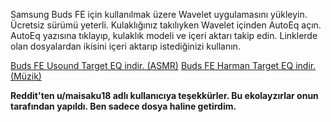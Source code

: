 Samsung Buds FE için kullanılmak üzere Wavelet uygulamasını yükleyin. Ücretsiz sürümü yeterli.
Kulaklığınız takılıyken Wavelet içinden AutoEq açın.
AutoEq yazısına tıklayıp, kulaklık modeli ve içeri aktarı takip edin.
Linklerde olan dosyalardan ikisini içeri aktarıp istediğinizi kullanın.

<a href="https://github.com/ny4rlk0/Samsung-Buds-FE-/releases/download/Equalizers/Samsung.Buds.FE.Graphic.Filters.Usound.Target.txt">Buds FE Usound Target EQ indir. (ASMR)</a>
<a href="https://github.com/ny4rlk0/Samsung-Buds-FE-/releases/download/Equalizers/Samsung.Buds.FE.Graphic.Filters.Harman.Target.txt">Buds FE Harman Target EQ indir. (Müzik)</a>

<b>Reddit'ten u/maisaku18 adlı kullanıcıya teşekkürler. Bu ekolayzırlar onun tarafından yapıldı. Ben sadece dosya haline getirdim.</b>
